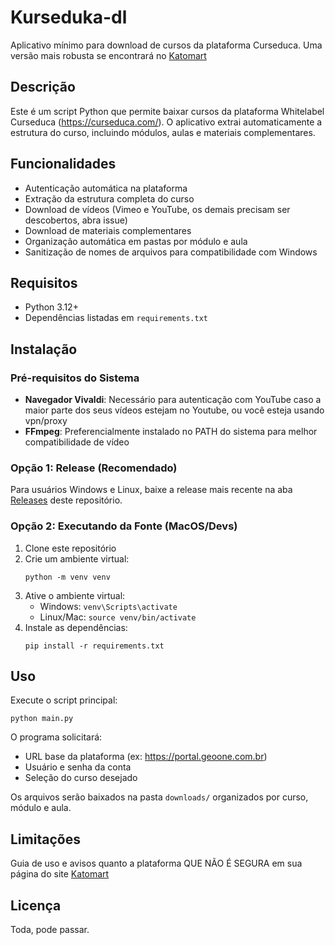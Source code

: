 # Kurseduka-dl

Aplicativo mínimo para download de cursos da plataforma Curseduca. Uma versão mais robusta se encontrará no [Katomart](https://github.com/katomaro/katomart)

## Descrição

Este é um script Python que permite baixar cursos da plataforma Whitelabel Curseduca (https://curseduca.com/). O aplicativo extrai automaticamente a estrutura do curso, incluindo módulos, aulas e materiais complementares.

## Funcionalidades

- Autenticação automática na plataforma
- Extração da estrutura completa do curso
- Download de vídeos (Vimeo e YouTube, os demais precisam ser descobertos, abra issue)
- Download de materiais complementares
- Organização automática em pastas por módulo e aula
- Sanitização de nomes de arquivos para compatibilidade com Windows

## Requisitos

- Python 3.12+
- Dependências listadas em `requirements.txt`

## Instalação

### Pré-requisitos do Sistema

- **Navegador Vivaldi**: Necessário para autenticação com YouTube caso a maior parte dos seus vídeos estejam no Youtube, ou você esteja usando vpn/proxy
- **FFmpeg**: Preferencialmente instalado no PATH do sistema para melhor compatibilidade de vídeo

### Opção 1: Release (Recomendado)

Para usuários Windows e Linux, baixe a release mais recente na aba [Releases](https://github.com/katomaro/kurseduka-dl/releases) deste repositório.

### Opção 2: Executando da Fonte (MacOS/Devs)

1. Clone este repositório
2. Crie um ambiente virtual:
   ```
   python -m venv venv
   ```
3. Ative o ambiente virtual:
   - Windows: `venv\Scripts\activate`
   - Linux/Mac: `source venv/bin/activate`
4. Instale as dependências:
   ```
   pip install -r requirements.txt
   ```

## Uso

Execute o script principal:
```
python main.py
```

O programa solicitará:
- URL base da plataforma (ex: https://portal.geoone.com.br)
- Usuário e senha da conta
- Seleção do curso desejado

Os arquivos serão baixados na pasta `downloads/` organizados por curso, módulo e aula.

## Limitações

Guia de uso e avisos quanto a plataforma QUE NÃO É SEGURA em sua página do site [Katomart](https://katomart.com/kursedu.html)

## Licença

Toda, pode passar.
